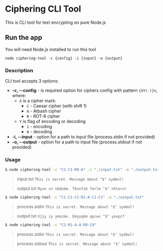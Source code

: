 # Ciphering CLI Tool
This is CLI tool for text encrypting on pure Node.js

## Run the app
You will need Node.js installed to run this tool

    node ciphering-tool -c {config} -i {input} -o {output}

### Description
CLI tool accepts 3 options:
* **-c, --config** - is required option for ciphers config with pattern `{XY(-)}n`, where:
    * `X` is a cipher mark:
        * `C` - Caesar cipher (with shift 1)
        * `A` - Atbash cipher
        * `R` - ROT-8 cipher
  * `Y` is flag of encoding or decoding
    * `1` - encoding
    * `0` - decoding
* **-i, --input**  - option for a path to input file (process.stdin if not provided)
* **-o, --output** - option for a path to input file (process.stdout if not provided)
    
### Usage

```bash
$ node ciphering-tool -c "C1-C1-R0-A" -i "./input.txt" -o "./output.txt"
```

> input.txt
> `This is secret. Message about "$" symbol!`

> output.txt
> `Myxn xn nbdobm. Tbnnfzb ferlm "$" nhteru!`

```bash
$ node ciphering-tool -c "C1-C1-C1-R1-A-C1-C1" -o "./output.txt"
```

> process.stdin
> `This is secret. Message about "$" symbol!`

> output.txt
> `Xjiy iy ymozmx. Emyyqkm qpcwx "$" ysepcf`

```bash
$ node ciphering-tool -c "C1-R1-A-A-R0-C0"
```

> process.stdin
> `This is secret. Message about "$" symbol!`

> process.stdout
> `This is secret. Message about "$" symbol!`